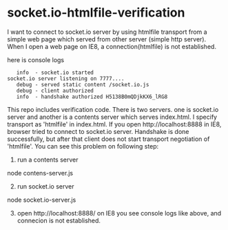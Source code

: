 socket.io-htmlfile-verification
===============================

I want to connect to socket.io server by using htmlfile transport from a simple web page which served from other server (simple http server).
When I open a web page on IE8, a connection(htmlfile) is not established.

here is console logs

       info  - socket.io started
    socket.io server listening on 7777....
       debug - served static content /socket.io.js
       debug - client authorized
       info  - handshake authorized H5138B0mQDjkKX6_lRG8

This repo includes verification code. There is two servers. one is socket.io server and another is a contents server which serves index.html. I specify transport as 'htmlfile' in index.html. If you open http://localhost:8888 in IE8, browser tried to connect to socket.io server. 
Handshake is done successfully, but after that client does not start transport negotiation of 'htmlfile'.
You can see this problem on following step:

1. run a contents server

  node contens-server.js

2. run socket.io server

  node socket.io-server.js

3. open http://localhost:8888/ on IE8
   you see console logs like above, and connecion is not established.

